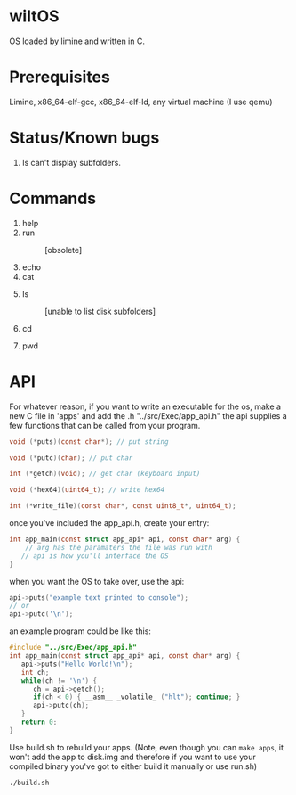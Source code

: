 # wiltOS
OS loaded by limine and written in C.

# Prerequisites
Limine, x86_64-elf-gcc, x86_64-elf-ld, any virtual machine (I use qemu)

# Status/Known bugs
1) ls can't display subfolders.

# Commands
1) help
2) run <dir> [obsolete]
3) echo <arg>
4) cat <dir>
5) ls <dir> [unable to list disk subfolders]
6) cd <dir>
7) pwd <dir>
   
# API
For whatever reason, if you want to write an executable for the os, make a new C file in 'apps' and add the .h "../src/Exec/app_api.h" the api supplies a few functions that can be called from your program.
```C
void (*puts)(const char*); // put string

void (*putc)(char); // put char

int (*getch)(void); // get char (keyboard input)

void (*hex64)(uint64_t); // write hex64

int (*write_file)(const char*, const uint8_t*, uint64_t);
```
once you've included the app_api.h, create your entry:
```C
int app_main(const struct app_api* api, const char* arg) {
    // arg has the paramaters the file was run with
   // api is how you'll interface the OS
}
```
when you want the OS to take over, use the api:
```C
api->puts("example text printed to console");
// or
api->putc('\n');
```
an example program could be like this:
```C
#include "../src/Exec/app_api.h"
int app_main(const struct app_api* api, const char* arg) {
   api->puts("Hello World!\n");
   int ch;
   while(ch != '\n') {
      ch = api->getch();
      if(ch < 0) { __asm__ _volatile_ ("hlt"); continue; }
      api->putc(ch);
   }
   return 0;
}
```
Use build.sh to rebuild your apps. (Note, even though you can `make apps`, it won't add the app to disk.img and therefore if you want to use your compiled binary you've got to either build it manually or use run.sh) 
```bash
./build.sh
```
